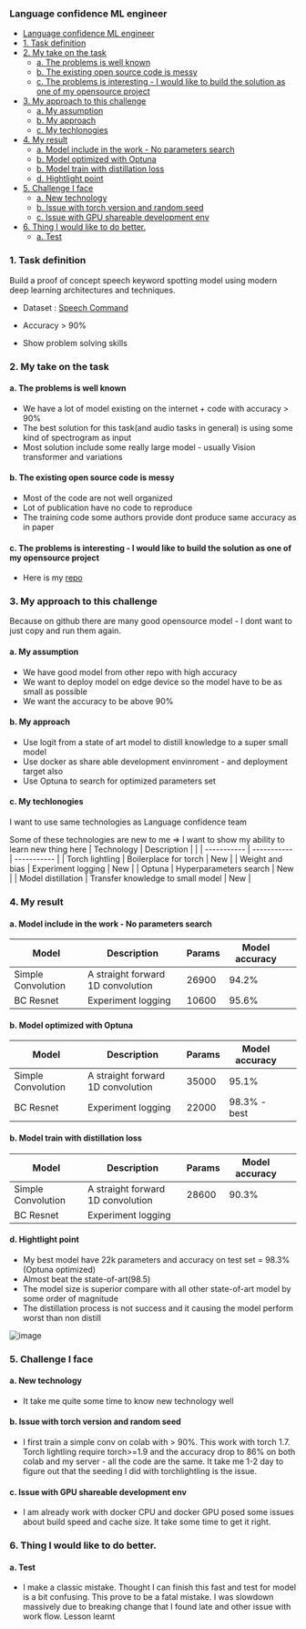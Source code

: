 ### Language confidence ML engineer

- [Language confidence ML engineer](#language-confidence-ml-engineer)
- [1. Task definition](#1-task-definition)
- [2. My take on the task](#2-my-take-on-the-task)
  - [a. The problems is well known](#a-the-problems-is-well-known)
  - [b. The existing open source code is messy](#b-the-existing-open-source-code-is-messy)
  - [c. The problems is interesting - I would like to build the solution as one of my opensource project](#c-the-problems-is-interesting---i-would-like-to-build-the-solution-as-one-of-my-opensource-project)
- [3. My approach to this challenge](#3-my-approach-to-this-challenge)
  - [a. My assumption](#a-my-assumption)
  - [b. My approach](#b-my-approach)
  - [c. My techlonogies](#c-my-techlonogies)
- [4. My result](#4-my-result)
  - [a. Model include in the work - No parameters search](#a-model-include-in-the-work---no-parameters-search)
  - [b. Model optimized with Optuna](#b-model-optimized-with-optuna)
  - [b. Model train with distillation loss](#b-model-train-with-distillation-loss)
  - [d. Hightlight point](#d-hightlight-point)
- [5. Challenge I face](#5-challenge-i-face)
  - [a. New technology](#a-new-technology)
  - [b. Issue with torch version and random seed](#b-issue-with-torch-version-and-random-seed)
  - [c. Issue with GPU shareable development env](#c-issue-with-gpu-shareable-development-env)
- [6. Thing I would like to do better.](#6-thing-i-would-like-to-do-better)
  - [a. Test](#a-test)

### 1. Task definition
Build a proof of concept speech keyword spotting model using modern deep learning architectures and techniques.

- Dataset : [Speech Command](https://pytorch.org/audio/stable/datasets.html#speechcommands)

- Accuracy > 90%

- Show problem solving skills

### 2. My take on the task

####  a. The problems is well known
- We have a lot of model existing on the internet + code with accuracy > 90%
- The best solution for this task(and audio tasks in general) is using some kind of spectrogram as input
- Most solution include some really large model - usually Vision transformer and variations

#### b. The existing open source code is messy
- Most of the code are not well organized
- Lot of publication have no code to reproduce
- The training code some authors provide dont produce same accuracy as in paper

#### c. The problems is interesting - I would like to build the solution as one of my opensource project
- Here is my [repo](https://github.com/egochao/speech_commands_distillation_torch_lightling)


### 3. My approach to this challenge

Because on github there are many good opensource model - I dont want to just copy and run them again.

#### a. My assumption
- We have good model from other repo with high accuracy
- We want to deploy model on edge device so the model have to be as small as possible
- We want the accuracy to be above 90%


#### b. My approach
- Use logit from a state of art model to distill knowledge to a super small model
- Use docker as share able development envinroment - and deployment target also
- Use Optuna to search for optimized parameters set


#### c. My techlonogies
I want to use same technologies as Language confidence team

Some of these technologies are new to me => I want to show my ability to learn new thing here
| Technology      | Description |   |
| ----------- | ----------- | ----------- |
| Torch lightling      | Boilerplace for torch    | New |
| Weight and bias   | Experiment logging        | New |
| Optuna   | Hyperparameters search | New | 
| Model distillation   | Transfer knowledge to small model | New |

### 4. My result

#### a. Model include in the work - No parameters search
| Model      | Description |  Params | Model accuracy | |
| ----------- | ----------- | ----------- | ----------- | ----------- | 
| Simple Convolution      | A straight forward 1D convolution    | 26900 | 94.2% |
| BC Resnet   | Experiment logging        | 10600 | 95.6% |  |

#### b. Model optimized with Optuna
| Model      | Description |  Params | Model accuracy | |
| ----------- | ----------- | ----------- | ----------- | ----------- | 
| Simple Convolution      | A straight forward 1D convolution    | 35000 | 95.1% | |
| BC Resnet   | Experiment logging        | 22000 | 98.3% - best | |

#### b. Model train with distillation loss
| Model      | Description |  Params | Model accuracy | |
| ----------- | ----------- | ----------- | ----------- | ----------- | 
| Simple Convolution      | A straight forward 1D convolution    | 28600 | 90.3% | |
| BC Resnet   | Experiment logging        |  |  | |


#### d. Hightlight point
- My best model have 22k parameters and accuracy on test set = 98.3% (Optuna optimized)
- Almost beat the state-of-art(98.5)
- The model size is superior compare with all other state-of-art model by some order of magnitude
- The distillation process is not success and it causing the model perform worst than non distill

![image]([data/my_best_result.png](https://github.com/egochao/ml_engineer_lc/blob/main/data/my_best_result.png))


### 5. Challenge I face

#### a. New technology
- It take me quite some time to know new technology well

#### b. Issue with torch version and random seed
- I first train a simple conv on colab with > 90%. This work with torch 1.7. Torch lightling require torch>=1.9 and the accuracy drop to 86% on both colab and my server - all the code are the same. It take me 1-2 day to figure out that the seeding I did with torchlightling is the issue.

#### c. Issue with GPU shareable development env
- I am already work with docker CPU and docker GPU posed some issues about build speed and cache size. It take some time to get it right.


### 6. Thing I would like to do better.
#### a. Test
- I make a classic mistake. Thought I can finish this fast and test for model is a bit confusing. This prove to be a fatal mistake. I was slowdown massively due to breaking change that I found late and other issue with work flow. Lesson learnt

